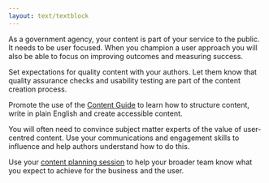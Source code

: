```yaml
---
layout: text/textblock
---
```


As a government agency, your content is part of your service to the public. It needs to be user focused. When you champion a user approach you will also be able to focus on improving outcomes and measuring success. 

Set expectations for quality content with your authors. Let them know that quality assurance checks and usability testing are part of the content creation process.

Promote the use of the [Content Guide](https://guides.service.gov.au/content-guide/) to learn how to structure content, write in plain English and create accessible content.

You will often need to convince subject matter experts of the value of user-centred content. Use your communications and engagement skills to influence and help authors understand how to do this.

Use your [content planning session](../.../content-planning-workshop) to help your broader team know what you expect to achieve for the business and the user.
